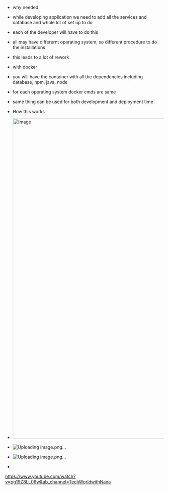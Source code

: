 * why needed
* while developing application we need to add all the services and database and whole lot of set up to do
* each of the developer will have to do this
* all may have differernt operating system, so different procedure to do the installations
* this leads to a lot of rework

* with docker
* you will have the container with all the dependencies including database, npm, java, node
* for each operating system docker cmds are same
* same thing can be used for both development and deployment time

* How this works
* <img width="1015" alt="image" src="https://github.com/sharayu134/Notes/assets/43854821/a21a191f-42ff-498d-b09b-45e9315bd65a">
*  ![Uploading image.png…]()
*  ![Uploading image.png…]()
*  




https://www.youtube.com/watch?v=pg19Z8LL06w&ab_channel=TechWorldwithNana
